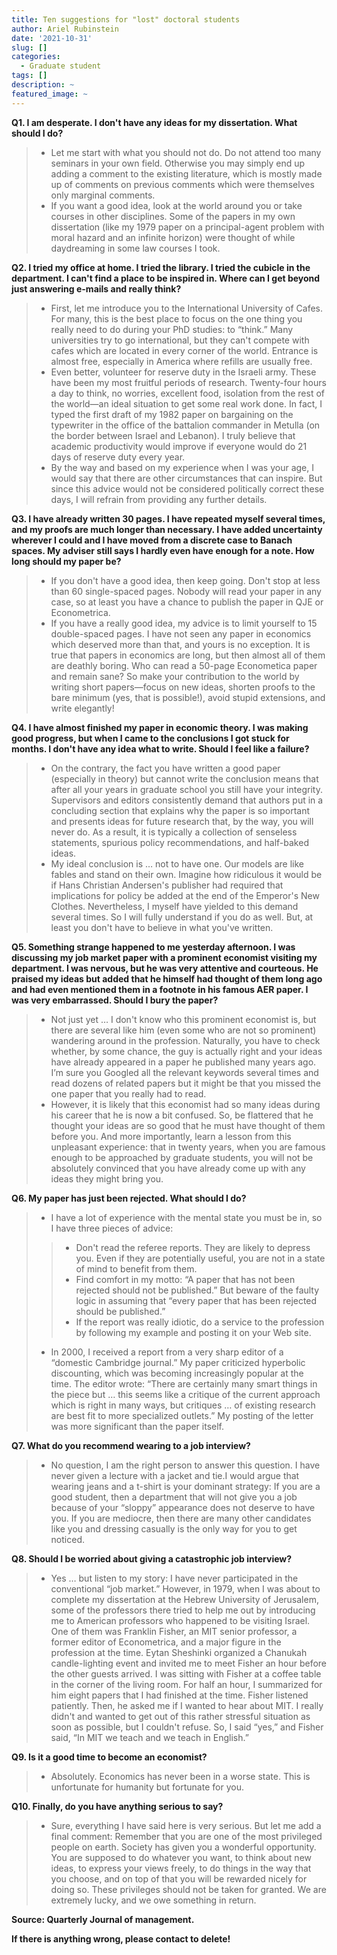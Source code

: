 ```yaml
---
title: Ten suggestions for "lost" doctoral students
author: Ariel Rubinstein
date: '2021-10-31'
slug: []
categories:
  - Graduate student
tags: []
description: ~
featured_image: ~
---
```


**Q1. I am desperate. I don't have any ideas for my dissertation. What should I do?**

>- Let me start with what you should not do. Do not attend too many seminars in your own field. Otherwise you may simply end up adding a comment to the existing literature, which is mostly made up of comments on previous comments which were themselves only marginal comments.
>- If you want a good idea, look at the world around you or take courses in other disciplines. Some of the papers in my own dissertation (like my 1979 paper on a principal-agent problem with moral hazard and an infinite horizon) were thought of while daydreaming in some law courses I took.

**Q2. I tried my office at home. I tried the library. I tried the cubicle in the department. I can't find a place to be inspired in. Where can I get beyond just answering e-mails and really think?**

>- First, let me introduce you to the International University of Cafes. For many, this is the best place to focus on the one thing you really need to do during your PhD studies: to “think.” Many universities try to go international, but they can't compete with cafes which are located in every corner of the world. Entrance is almost free, especially in America where refills are usually free.
>- Even better, volunteer for reserve duty in the Israeli army. These have been my most fruitful periods of research. Twenty-four hours a day to think, no worries, excellent food, isolation from the rest of the world—an ideal situation to get some real work done. In fact, I typed the first draft of my 1982 paper on bargaining on the typewriter in the office of the battalion commander in Metulla (on the border between Israel and Lebanon). I truly believe that academic productivity would improve if everyone would do 21 days of reserve duty every year.
>- By the way and based on my experience when I was your age, I would say that there are other circumstances that can inspire. But since this advice would not be considered politically correct these days, I will refrain from providing any further details.

**Q3. I have already written 30 pages. I have repeated myself several times, and my proofs are much longer than necessary. I have added uncertainty wherever I could and I have moved from a discrete case to Banach spaces. My adviser still says I hardly even have enough for a note. How long should my paper be?**

>- If you don't have a good idea, then keep going. Don't stop at less than 60 single-spaced pages. Nobody will read your paper in any case, so at least you have a chance to publish the paper in QJE or Econometrica.
>- If you have a really good idea, my advice is to limit yourself to 15 double-spaced pages. I have not seen any paper in economics which deserved more than that, and yours is no exception. It is true that papers in economics are long, but then almost all of them are deathly boring. Who can read a 50-page Econometica paper and remain sane? So make your contribution to the world by writing short papers—focus on new ideas, shorten proofs to the bare minimum (yes, that is possible!), avoid stupid extensions, and write elegantly!

**Q4. I have almost finished my paper in economic theory. I was making good progress, but when I came to the conclusions I got stuck for months. I don't have any idea what to write. Should I feel like a failure?**

>- On the contrary, the fact you have written a good paper (especially in theory) but cannot write the conclusion means that after all your years in graduate school you still have your integrity. Supervisors and editors consistently demand that authors put in a concluding section that explains why the paper is so important and presents ideas for future research that, by the way, you will never do. As a result, it is typically a collection of senseless statements, spurious policy recommendations, and half-baked ideas.
>- My ideal conclusion is … not to have one. Our models are like fables and stand on their own. Imagine how ridiculous it would be if Hans Christian Andersen's publisher had required that implications for policy be added at the end of the Emperor's New Clothes. Nevertheless, I myself have yielded to this demand several times. So I will fully understand if you do as well. But, at least you don't have to believe in what you've written.

**Q5. Something strange happened to me yesterday afternoon. I was discussing my job market paper with a prominent economist visiting my department. I was nervous, but he was very attentive and courteous. He praised my ideas but added that he himself had thought of them long ago and had even mentioned them in a footnote in his famous AER paper. I was very embarrassed. Should I bury the paper?**

>- Not just yet … I don't know who this prominent economist is, but there are several like him (even some who are not so prominent) wandering around in the profession. Naturally, you have to check whether, by some chance, the guy is actually right and your ideas have already appeared in a paper he published many years ago. I’m sure you Googled all the relevant keywords several times and read dozens of related papers but it might be that you missed the one paper that you really had to read.
>- However, it is likely that this economist had so many ideas during his career that he is now a bit confused. So, be flattered that he thought your ideas are so good that he must have thought of them before you. And more importantly, learn a lesson from this unpleasant experience: that in twenty years, when you are famous enough to be approached by graduate students, you will not be absolutely convinced that you have already come up with any ideas they might bring you.

**Q6. My paper has just been rejected. What should I do?**

>- I have a lot of experience with the mental state you must be in, so I have three pieces of advice:
>>- Don't read the referee reports. They are likely to depress you. Even if they are potentially useful, you are not in a state of mind to benefit from them.
>>- Find comfort in my motto: “A paper that has not been rejected should not be published.” But beware of the faulty logic in assuming that “every paper that has been rejected should be published.”
>>- If the report was really idiotic, do a service to the profession by following my example and posting it on your Web site.
>- In 2000, I received a report from a very sharp editor of a “domestic Cambridge journal.” My paper criticized hyperbolic discounting, which was becoming increasingly popular at the time. The editor wrote: “There are certainly many smart things in the piece but … this seems like a critique of the current approach which is right in many ways, but critiques … of existing research are best fit to more specialized outlets.” My posting of the letter was more significant than the paper itself.

**Q7. What do you recommend wearing to a job interview?**

>- No question, I am the right person to answer this question. I have never given a lecture with a jacket and tie.I would argue that wearing jeans and a t-shirt is your dominant strategy: If you are a good student, then a department that will not give you a job because of your “sloppy” appearance does not deserve to have you. If you are mediocre, then there are many other candidates like you and dressing casually is the only way for you to get noticed.

**Q8. Should I be worried about giving a catastrophic job interview?**

>- Yes … but listen to my story: I have never participated in the conventional “job market.” However, in 1979, when I was about to complete my dissertation at the Hebrew University of Jerusalem, some of the professors there tried to help me out by introducing me to American professors who happened to be visiting Israel. One of them was Franklin Fisher, an MIT senior professor, a former editor of Econometrica, and a major figure in the profession at the time. Eytan Sheshinki organized a Chanukah candle-lighting event and invited me to meet Fisher an hour before the other guests arrived. I was sitting with Fisher at a coffee table in the corner of the living room. For half an hour, I summarized for him eight papers that I had finished at the time. Fisher listened patiently. Then, he asked me if I wanted to hear about MIT. I really didn't and wanted to get out of this rather stressful situation as soon as possible, but I couldn't refuse. So, I said “yes,” and Fisher said, “In MIT we teach and we teach in English.”

**Q9. Is it a good time to become an economist?**

>- Absolutely. Economics has never been in a worse state. This is unfortunate for humanity but fortunate for you.

**Q10. Finally, do you have anything serious to say?**

>- Sure, everything I have said here is very serious. But let me add a final comment: Remember that you are one of the most privileged people on earth. Society has given you a wonderful opportunity. You are supposed to do whatever you want, to think about new ideas, to express your views freely, to do things in the way that you choose, and on top of that you will be rewarded nicely for doing so. These privileges should not be taken for granted. We are extremely lucky, and we owe something in return.

**Source: Quarterly Journal of management.** 

**If there is anything wrong, please contact to delete!**